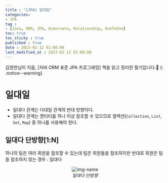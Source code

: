 ```yaml
---
title : "[JPA] 일대일"
categories:
- JPA
tag :
- [Java, ORM, JPA, Hibernate, Relationship, OneToOne]
toc: true
toc_sticky : true
published : true
date : 2023-02-12 01:00:00
last_modified_at : 2023-02-12 01:00:00
---
```


김영한님이 지음, [자바 ORM 표준 JPA 프로그래밍] 책을 읽고 정리한 필기입니다.📢
{: .notice--warning}



# 일대일

- 일대다 관계는 다대일 관계의 반대 방향이다.
- 일대다 관계는 엔티티를 하나 이상 참조할 수 있으므로 컬렉션(`Collection`, `List`, `Set`, `Map`) 중 하나를 사용해야 한다.



## 일대다 단방향[1:N]

하나의 팀은 여러 회원을 참조할 수 있는데 팀은 회원들을 참조하지만 반대로 회원은 팀을 참조하지 않는 경우 : 일대다

<p align="center">
  <img alt="img-name" src="https://user-images.githubusercontent.com/13410737/212551881-fe9ca7eb-2dc7-46b3-8dad-34f63276220a.png">
  <br>
    <em>일대다 단방향</em>
</p>
